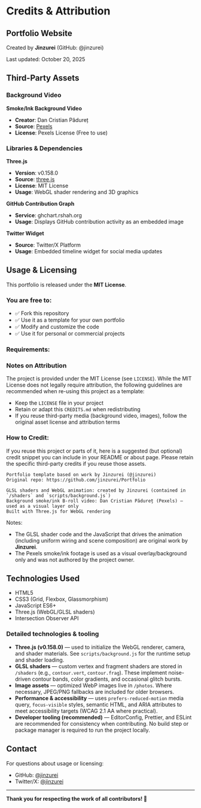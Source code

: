 # Credits & Attribution

## Portfolio Website
Created by **Jinzurei** (GitHub: @jinzurei)

Last updated: October 20, 2025

## Third-Party Assets

### Background Video
**Smoke/Ink Background Video**  
- **Creator**: Dan Cristian Pădureț  
- **Source**: [Pexels](https://www.pexels.com/video/white-in-spreading-in-different-direction-3051490/)  
- **License**: Pexels License (Free to use)

### Libraries & Dependencies

**Three.js**  
- **Version**: v0.158.0  
- **Source**: [three.js](https://threejs.org/)  
- **License**: MIT License  
- **Usage**: WebGL shader rendering and 3D graphics

**GitHub Contribution Graph**  
- **Service**: ghchart.rshah.org  
- **Usage**: Displays GitHub contribution activity as an embedded image

**Twitter Widget**  
- **Source**: Twitter/X Platform  
- **Usage**: Embedded timeline widget for social media updates

## Usage & Licensing

This portfolio is released under the **MIT License**.

### You are free to:
- ✅ Fork this repository
- ✅ Use it as a template for your own portfolio
- ✅ Modify and customize the code
- ✅ Use it for personal or commercial projects

### Requirements:
### Notes on Attribution

The project is provided under the MIT License (see `LICENSE`). While the MIT License does not legally require attribution, the following guidelines are recommended when re-using this project as a template:

- Keep the `LICENSE` file in your project
- Retain or adapt this `CREDITS.md` when redistributing
- If you reuse third-party media (background video, images), follow the original asset license and attribution terms

### How to Credit:
If you reuse this project or parts of it, here is a suggested (but optional) credit snippet you can include in your README or about page. Please retain the specific third-party credits if you reuse those assets.

```
Portfolio template based on work by Jinzurei (@jinzurei)
Original repo: https://github.com/jinzurei/Portfolio

GLSL shaders and WebGL animation: created by Jinzurei (contained in `/shaders` and `scripts/background.js`)
Background smoke/ink B-roll video: Dan Cristian Pădureț (Pexels) — used as a visual layer only
Built with Three.js for WebGL rendering
```

Notes:
- The GLSL shader code and the JavaScript that drives the animation (including uniform wiring and scene composition) are original work by **Jinzurei**.
- The Pexels smoke/ink footage is used as a visual overlay/background only and was not authored by the project owner.

## Technologies Used

- HTML5
- CSS3 (Grid, Flexbox, Glassmorphism)
- JavaScript ES6+
- Three.js (WebGL/GLSL shaders)
- Intersection Observer API

### Detailed technologies & tooling

- **Three.js (v0.158.0)** — used to initialize the WebGL renderer, camera, and shader materials. See `scripts/background.js` for the runtime setup and shader loading.
- **GLSL shaders** — custom vertex and fragment shaders are stored in `/shaders` (e.g., `contour.vert`, `contour.frag`). These implement noise-driven contour bands, color gradients, and occasional glitch bursts.
- **Image assets** — optimized WebP images live in `/photos`. Where necessary, JPEG/PNG fallbacks are included for older browsers.
- **Performance & accessibility** — uses `prefers-reduced-motion` media query, `focus-visible` styles, semantic HTML, and ARIA attributes to meet accessibility targets (WCAG 2.1 AA where practical).
- **Developer tooling (recommended)** — EditorConfig, Prettier, and ESLint are recommended for consistency when contributing. No build step or package manager is required to run the project locally.

## Contact

For questions about usage or licensing:
- GitHub: [@jinzurei](https://github.com/jinzurei)
- Twitter/X: [@jinzurei](https://twitter.com/jinzurei)

---

**Thank you for respecting the work of all contributors! 🙏**
